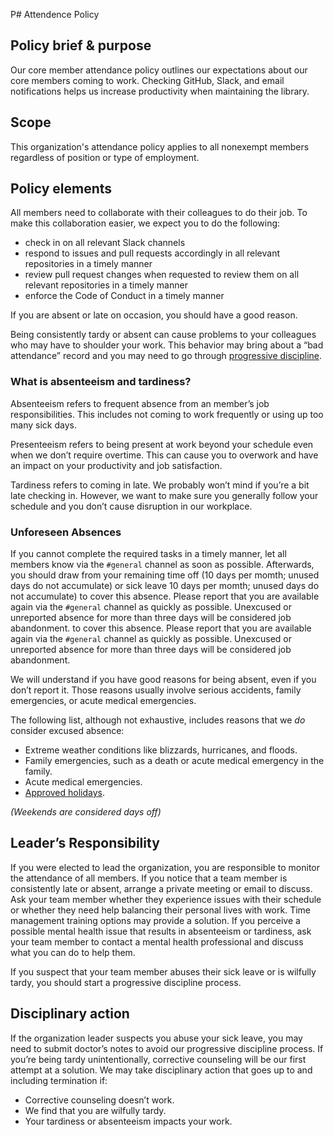 P# Attendence Policy

## Policy brief & purpose

Our core member attendance policy outlines our expectations about our core members coming to work. Checking GitHub, Slack, and email notifications helps us increase productivity when maintaining the library.

## Scope

This organization's attendance policy applies to all nonexempt members regardless of position or type of employment.

## Policy elements

All members need to collaborate with their colleagues to do their job. To make this collaboration easier, we expect you to do the following:

- check in on all relevant Slack channels
- respond to issues and pull requests accordingly in all relevant repositories in a timely manner
- review pull request changes when requested to review them on all relevant repositories in a timely manner
- enforce the Code of Conduct in a timely manner

If you are absent or late on occasion, you should have a good reason.

Being consistently tardy or absent can cause problems to your colleagues who may have to shoulder your work. This behavior may bring about a “bad attendance” record and you may need to go through [progressive discipline](./progressive_discipline.md).

### What is absenteeism and tardiness?

Absenteeism refers to frequent absence from an member’s job responsibilities. This includes not coming to work frequently or using up too many sick days.

Presenteeism refers to being present at work beyond your schedule even when we don’t require overtime. This can cause you to overwork and have an impact on your productivity and job satisfaction.

Tardiness refers to coming in late. We probably won’t mind if you’re a bit late checking in. However, we want to make sure you generally follow your schedule and you don’t cause disruption in our workplace.

### Unforeseen Absences

If you cannot complete the required tasks in a timely manner, let all members know via the `#general` channel as soon as possible. Afterwards, you should draw from your remaining time off (10 days per momth; unused days do not accumulate) or sick leave 10 days per momth; unused days do not accumulate) to cover this absence. Please report that you are available again via the `#general` channel as quickly as possible. Unexcused or unreported absence for more than three days will be considered job abandonment.
 to cover this absence. Please report that you are available again via the `#general` channel as quickly as possible. Unexcused or unreported absence for more than three days will be considered job abandonment.

We will understand if you have good reasons for being absent, even if you don’t report it. Those reasons usually involve serious accidents, family emergencies, or acute medical emergencies.

The following list, although not exhaustive, includes reasons that we *do* consider excused absence:

- Extreme weather conditions like blizzards, hurricanes, and floods.
- Family emergencies, such as a death or acute medical emergency in the family.
- Acute medical emergencies.
- [Approved holidays](./holidays.md).

*(Weekends are considered days off)*

## Leader’s Responsibility

If you were elected to lead the organization, you are responsible to monitor the attendance of all members. If you notice that a team member is consistently late or absent, arrange a private meeting or email to discuss. Ask your team member whether they experience issues with their schedule or whether they need help balancing their personal lives with work. Time management training options may provide a solution. If you perceive a possible mental health issue that results in absenteeism or tardiness, ask your team member to contact a mental health professional and discuss what you can do to help them.

If you suspect that your team member abuses their sick leave or is wilfully tardy, you should start a progressive discipline process.

## Disciplinary action

If the organization leader suspects you abuse your sick leave, you may need to submit doctor’s notes to avoid our progressive discipline process. If you’re being tardy unintentionally, corrective counseling will be our first attempt at a solution. We may take disciplinary action that goes up to and including termination if:

- Corrective counseling doesn’t work.
- We find that you are wilfully tardy.
- Your tardiness or absenteeism impacts your work.
